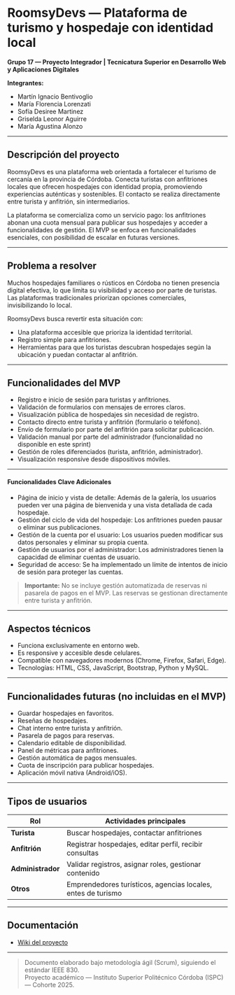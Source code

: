 # RoomsyDevs — Plataforma de turismo y hospedaje con identidad local

**Grupo 17 — Proyecto Integrador | Tecnicatura Superior en Desarrollo Web y Aplicaciones Digitales**

**Integrantes:**
- Martín Ignacio Bentivoglio
- María Florencia Lorenzati
- Sofía Desiree Martinez
- Griselda Leonor Aguirre
- María Agustina Alonzo

---

## Descripción del proyecto

RoomsyDevs es una plataforma web orientada a fortalecer el turismo de cercanía en la provincia de Córdoba. Conecta turistas con anfitriones locales que ofrecen hospedajes con identidad propia, promoviendo experiencias auténticas y sostenibles. El contacto se realiza directamente entre turista y anfitrión, sin intermediarios.

La plataforma se comercializa como un servicio pago: los anfitriones abonan una cuota mensual para publicar sus hospedajes y acceder a funcionalidades de gestión. El MVP se enfoca en funcionalidades esenciales, con posibilidad de escalar en futuras versiones.

---

## Problema a resolver

Muchos hospedajes familiares o rústicos en Córdoba no tienen presencia digital efectiva, lo que limita su visibilidad y acceso por parte de turistas. Las plataformas tradicionales priorizan opciones comerciales, invisibilizando lo local.

RoomsyDevs busca revertir esta situación con:
- Una plataforma accesible que prioriza la identidad territorial.
- Registro simple para anfitriones.
- Herramientas para que los turistas descubran hospedajes según la ubicación y puedan contactar al anfitrión.

---

## Funcionalidades del MVP

- Registro e inicio de sesión para turistas y anfitriones.
- Validación de formularios con mensajes de errores claros.
- Visualización pública de hospedajes sin necesidad de registro.
- Contacto directo entre turista y anfitrión (formulario o teléfono).
- Envío de formulario por parte del anfitrión para solicitar publicación.
- Validación manual por parte del administrador (funcionalidad no disponible en este sprint)
- Gestión de roles diferenciados (turista, anfitrión, administrador).
- Visualización responsive desde dispositivos móviles.

---

#### Funcionalidades Clave Adicionales

- Página de inicio y vista de detalle: Además de la galería, los usuarios pueden ver una página de bienvenida y una vista detallada de cada hospedaje.
- Gestión del ciclo de vida del hospedaje: Los anfitriones pueden pausar o eliminar sus publicaciones.
- Gestión de la cuenta por el usuario: Los usuarios pueden modificar sus datos personales y eliminar su propia cuenta.
- Gestión de usuarios por el administrador: Los administradores tienen la capacidad de eliminar cuentas de usuario.
- Seguridad de acceso: Se ha implementado un límite de intentos de inicio de sesión para proteger las cuentas.

> **Importante:** No se incluye gestión automatizada de reservas ni pasarela de pagos en el MVP. Las reservas se gestionan directamente entre turista y anfitrión.

---

## Aspectos técnicos

- Funciona exclusivamente en entorno web.
- Es responsive y accesible desde celulares.
- Compatible con navegadores modernos (Chrome, Firefox, Safari, Edge).
- Tecnologías: HTML, CSS, JavaScript, Bootstrap, Python y MySQL.

---

## Funcionalidades futuras (no incluidas en el MVP)
- Guardar hospedajes en favoritos.
- Reseñas de hospedajes.
- Chat interno entre turista y anfitrión.
- Pasarela de pagos para reservas.
- Calendario editable de disponibilidad.
- Panel de métricas para anfitriones.
- Gestión automática de pagos mensuales.
- Cuota de inscripción para publicar hospedajes.
- Aplicación móvil nativa (Android/iOS).


---

## Tipos de usuarios

| Rol           | Actividades principales |
|---------------|-------------------------|
| **Turista**       | Buscar hospedajes, contactar anfitriones |
| **Anfitrión**     | Registrar hospedajes, editar perfil, recibir consultas |
| **Administrador** | Validar registros, asignar roles, gestionar contenido |
| **Otros**         | Emprendedores turísticos, agencias locales, entes de turismo |

---

## Documentación

- [Wiki del proyecto](https://github.com/RoomsyDevs/FullStack/wiki/Documentaci%C3%B3n-y-Enlaces-%C3%9Atiles)  

---

> Documento elaborado bajo metodología ágil (Scrum), siguiendo el estándar IEEE 830.  
> Proyecto académico — Instituto Superior Politécnico Córdoba (ISPC) — Cohorte 2025.
